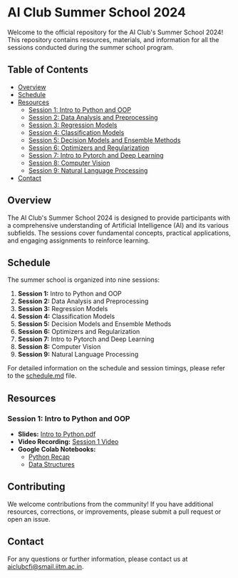 # AI Club Summer School 2024

Welcome to the official repository for the AI Club's Summer School 2024! This repository contains resources, materials, and information for all the sessions conducted during the summer school program.

## Table of Contents

- [Overview](#overview)
- [Schedule](#schedule)
- [Resources](#resources)
  - [Session 1: Intro to Python and OOP](###session-1-intro-to-python-and-oop)
  - [Session 2: Data Analysis and Preprocessing](#session-2-data-analysis-and-preprocessing)
  - [Session 3: Regression Models](#session-3-regression-models)
  - [Session 4: Classification Models](#session-4-classification-models)
  - [Session 5: Decision Models and Ensemble Methods](#session-5-decision-models-and-ensemble-methods)
  - [Session 6: Optimizers and Regularization](#session-6-optimizers-and-regularization)
  - [Session 7: Intro to Pytorch and Deep Learning](#session-7-intro-to-pytorch-and-deep-learning)
  - [Session 8: Computer Vision](#session-8-computer-vision)
  - [Session 9: Natural Language Processing](#session-9-natural-language-processing)
- [Contact](#contact)

## Overview

The AI Club's Summer School 2024 is designed to provide participants with a comprehensive understanding of Artificial Intelligence (AI) and its various subfields. The sessions cover fundamental concepts, practical applications, and engaging assignments to reinforce learning. 

## Schedule

The summer school is organized into nine sessions:

1. **Session 1:** Intro to Python and OOP
2. **Session 2:** Data Analysis and Preprocessing
3. **Session 3:** Regression Models
4. **Session 4:** Classification Models
5. **Session 5:** Decision Models and Ensemble Methods
6. **Session 6:** Optimizers and Regularization
7. **Session 7:** Intro to Pytorch and Deep Learning
8. **Session 8:** Computer Vision
9. **Session 9:** Natural Language Processing

For detailed information on the schedule and session timings, please refer to the [schedule.md](schedule.md) file.

## Resources

### Session 1: Intro to Python and OOP

- **Slides:** [Intro to Python.pdf](Session%201/Intro_to_Python.pdf)
- **Video Recording:** [Session 1 Video](https://www.youtube.com/watch?v=kv-ct3oKUvY)
- **Google Colab Notebooks:**
  - [Python Recap](Session%201/Intro_to_Python.ipynb)
  - [Data Structures](Session%201/data_structures.ipynb)

 

## Contributing

We welcome contributions from the community! If you have additional resources, corrections, or improvements, please submit a pull request or open an issue.

## Contact

For any questions or further information, please contact us at [aiclubcfi@smail.iitm.ac.in](mailto:aiclubcfi@smail.iitm.ac.in).
